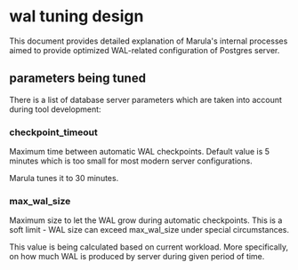 # wal tuning design

This document provides detailed explanation of Marula's internal processes aimed to provide optimized WAL-related
configuration of Postgres server.

## parameters being tuned

There is a list of database server parameters which are taken into account during tool development:

### checkpoint_timeout

<p>
Maximum time between automatic WAL checkpoints.
Default value is 5 minutes which is too small for most modern server configurations.
</p>
<p>
Marula tunes it to 30 minutes.
</p>

### max_wal_size

<p>
Maximum size to let the WAL grow during automatic checkpoints.
This is a soft limit - WAL size can exceed max_wal_size under special circumstances.
</p>
<p>
This value is being calculated based on current workload.
More specifically, on how much WAL is produced by server during given period of time.
</p>
